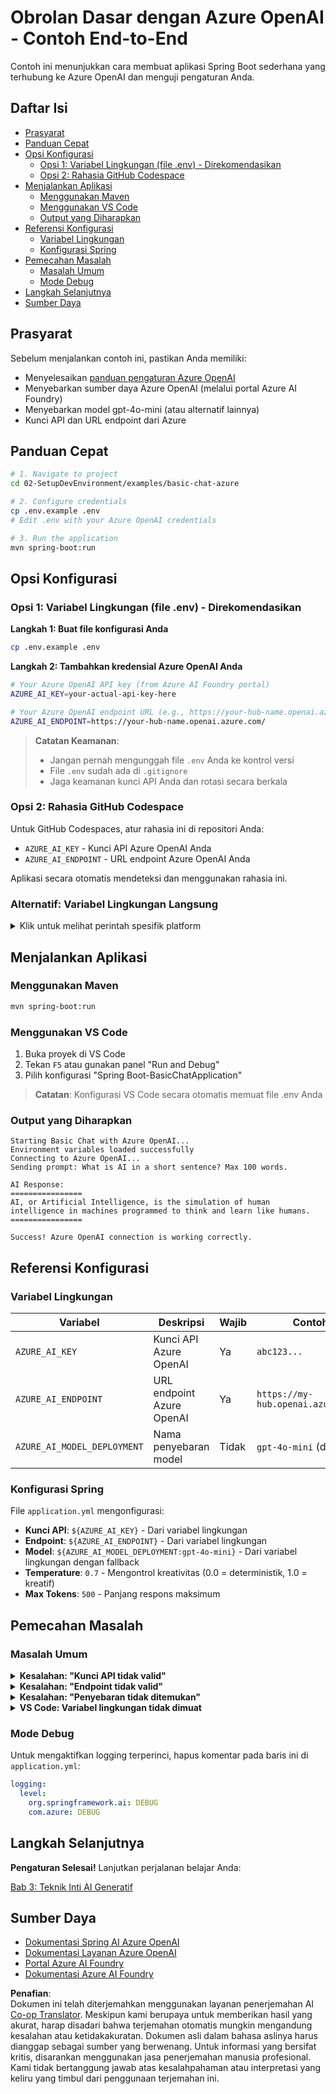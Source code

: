 <!--
CO_OP_TRANSLATOR_METADATA:
{
  "original_hash": "efd82efe50711d7e257eb943151d682c",
  "translation_date": "2025-07-27T13:44:24+00:00",
  "source_file": "02-SetupDevEnvironment/examples/basic-chat-azure/README.md",
  "language_code": "id"
}
-->
# Obrolan Dasar dengan Azure OpenAI - Contoh End-to-End

Contoh ini menunjukkan cara membuat aplikasi Spring Boot sederhana yang terhubung ke Azure OpenAI dan menguji pengaturan Anda.

## Daftar Isi

- [Prasyarat](../../../../../02-SetupDevEnvironment/examples/basic-chat-azure)
- [Panduan Cepat](../../../../../02-SetupDevEnvironment/examples/basic-chat-azure)
- [Opsi Konfigurasi](../../../../../02-SetupDevEnvironment/examples/basic-chat-azure)
  - [Opsi 1: Variabel Lingkungan (file .env) - Direkomendasikan](../../../../../02-SetupDevEnvironment/examples/basic-chat-azure)
  - [Opsi 2: Rahasia GitHub Codespace](../../../../../02-SetupDevEnvironment/examples/basic-chat-azure)
- [Menjalankan Aplikasi](../../../../../02-SetupDevEnvironment/examples/basic-chat-azure)
  - [Menggunakan Maven](../../../../../02-SetupDevEnvironment/examples/basic-chat-azure)
  - [Menggunakan VS Code](../../../../../02-SetupDevEnvironment/examples/basic-chat-azure)
  - [Output yang Diharapkan](../../../../../02-SetupDevEnvironment/examples/basic-chat-azure)
- [Referensi Konfigurasi](../../../../../02-SetupDevEnvironment/examples/basic-chat-azure)
  - [Variabel Lingkungan](../../../../../02-SetupDevEnvironment/examples/basic-chat-azure)
  - [Konfigurasi Spring](../../../../../02-SetupDevEnvironment/examples/basic-chat-azure)
- [Pemecahan Masalah](../../../../../02-SetupDevEnvironment/examples/basic-chat-azure)
  - [Masalah Umum](../../../../../02-SetupDevEnvironment/examples/basic-chat-azure)
  - [Mode Debug](../../../../../02-SetupDevEnvironment/examples/basic-chat-azure)
- [Langkah Selanjutnya](../../../../../02-SetupDevEnvironment/examples/basic-chat-azure)
- [Sumber Daya](../../../../../02-SetupDevEnvironment/examples/basic-chat-azure)

## Prasyarat

Sebelum menjalankan contoh ini, pastikan Anda memiliki:

- Menyelesaikan [panduan pengaturan Azure OpenAI](../../getting-started-azure-openai.md)  
- Menyebarkan sumber daya Azure OpenAI (melalui portal Azure AI Foundry)  
- Menyebarkan model gpt-4o-mini (atau alternatif lainnya)  
- Kunci API dan URL endpoint dari Azure  

## Panduan Cepat

```bash
# 1. Navigate to project
cd 02-SetupDevEnvironment/examples/basic-chat-azure

# 2. Configure credentials
cp .env.example .env
# Edit .env with your Azure OpenAI credentials

# 3. Run the application
mvn spring-boot:run
```

## Opsi Konfigurasi

### Opsi 1: Variabel Lingkungan (file .env) - Direkomendasikan

**Langkah 1: Buat file konfigurasi Anda**
```bash
cp .env.example .env
```

**Langkah 2: Tambahkan kredensial Azure OpenAI Anda**
```bash
# Your Azure OpenAI API key (from Azure AI Foundry portal)
AZURE_AI_KEY=your-actual-api-key-here

# Your Azure OpenAI endpoint URL (e.g., https://your-hub-name.openai.azure.com/)
AZURE_AI_ENDPOINT=https://your-hub-name.openai.azure.com/
```

> **Catatan Keamanan**: 
> - Jangan pernah mengunggah file `.env` Anda ke kontrol versi
> - File `.env` sudah ada di `.gitignore`
> - Jaga keamanan kunci API Anda dan rotasi secara berkala

### Opsi 2: Rahasia GitHub Codespace

Untuk GitHub Codespaces, atur rahasia ini di repositori Anda:
- `AZURE_AI_KEY` - Kunci API Azure OpenAI Anda
- `AZURE_AI_ENDPOINT` - URL endpoint Azure OpenAI Anda

Aplikasi secara otomatis mendeteksi dan menggunakan rahasia ini.

### Alternatif: Variabel Lingkungan Langsung

<details>
<summary>Klik untuk melihat perintah spesifik platform</summary>

**Linux/macOS (bash/zsh):**
```bash
export AZURE_AI_KEY=your-actual-api-key-here
export AZURE_AI_ENDPOINT=https://your-hub-name.openai.azure.com/
```

**Windows (Command Prompt):**
```cmd
set AZURE_AI_KEY=your-actual-api-key-here
set AZURE_AI_ENDPOINT=https://your-hub-name.openai.azure.com/
```

**Windows (PowerShell):**
```powershell
$env:AZURE_AI_KEY="your-actual-api-key-here"
$env:AZURE_AI_ENDPOINT="https://your-hub-name.openai.azure.com/"
```
</details>

## Menjalankan Aplikasi

### Menggunakan Maven

```bash
mvn spring-boot:run
```

### Menggunakan VS Code

1. Buka proyek di VS Code
2. Tekan `F5` atau gunakan panel "Run and Debug"
3. Pilih konfigurasi "Spring Boot-BasicChatApplication"

> **Catatan**: Konfigurasi VS Code secara otomatis memuat file .env Anda

### Output yang Diharapkan

```
Starting Basic Chat with Azure OpenAI...
Environment variables loaded successfully
Connecting to Azure OpenAI...
Sending prompt: What is AI in a short sentence? Max 100 words.

AI Response:
================
AI, or Artificial Intelligence, is the simulation of human intelligence in machines programmed to think and learn like humans.
================

Success! Azure OpenAI connection is working correctly.
```

## Referensi Konfigurasi

### Variabel Lingkungan

| Variabel | Deskripsi | Wajib | Contoh |
|----------|-------------|----------|---------|
| `AZURE_AI_KEY` | Kunci API Azure OpenAI | Ya | `abc123...` |
| `AZURE_AI_ENDPOINT` | URL endpoint Azure OpenAI | Ya | `https://my-hub.openai.azure.com/` |
| `AZURE_AI_MODEL_DEPLOYMENT` | Nama penyebaran model | Tidak | `gpt-4o-mini` (default) |

### Konfigurasi Spring

File `application.yml` mengonfigurasi:
- **Kunci API**: `${AZURE_AI_KEY}` - Dari variabel lingkungan
- **Endpoint**: `${AZURE_AI_ENDPOINT}` - Dari variabel lingkungan  
- **Model**: `${AZURE_AI_MODEL_DEPLOYMENT:gpt-4o-mini}` - Dari variabel lingkungan dengan fallback
- **Temperature**: `0.7` - Mengontrol kreativitas (0.0 = deterministik, 1.0 = kreatif)
- **Max Tokens**: `500` - Panjang respons maksimum

## Pemecahan Masalah

### Masalah Umum

<details>
<summary><strong>Kesalahan: "Kunci API tidak valid"</strong></summary>

- Periksa bahwa `AZURE_AI_KEY` Anda diatur dengan benar di file `.env` Anda
- Verifikasi kunci API disalin persis dari portal Azure AI Foundry
- Pastikan tidak ada spasi atau tanda kutip tambahan di sekitar kunci
</details>

<details>
<summary><strong>Kesalahan: "Endpoint tidak valid"</strong></summary>

- Pastikan `AZURE_AI_ENDPOINT` Anda menyertakan URL lengkap (misalnya, `https://your-hub-name.openai.azure.com/`)
- Periksa konsistensi tanda garis miring di akhir
- Verifikasi endpoint sesuai dengan wilayah penyebaran Azure Anda
</details>

<details>
<summary><strong>Kesalahan: "Penyebaran tidak ditemukan"</strong></summary>

- Verifikasi nama penyebaran model Anda sesuai dengan yang disebarkan di Azure
- Periksa bahwa model berhasil disebarkan dan aktif
- Coba gunakan nama penyebaran default: `gpt-4o-mini`
</details>

<details>
<summary><strong>VS Code: Variabel lingkungan tidak dimuat</strong></summary>

- Pastikan file `.env` Anda ada di direktori root proyek (level yang sama dengan `pom.xml`)
- Coba jalankan `mvn spring-boot:run` di terminal terintegrasi VS Code
- Periksa bahwa ekstensi Java VS Code terinstal dengan benar
- Verifikasi konfigurasi peluncuran memiliki `"envFile": "${workspaceFolder}/.env"`
</details>

### Mode Debug

Untuk mengaktifkan logging terperinci, hapus komentar pada baris ini di `application.yml`:

```yaml
logging:
  level:
    org.springframework.ai: DEBUG
    com.azure: DEBUG
```

## Langkah Selanjutnya

**Pengaturan Selesai!** Lanjutkan perjalanan belajar Anda:

[Bab 3: Teknik Inti AI Generatif](../../../03-CoreGenerativeAITechniques/README.md)

## Sumber Daya

- [Dokumentasi Spring AI Azure OpenAI](https://docs.spring.io/spring-ai/reference/api/clients/azure-openai-chat.html)
- [Dokumentasi Layanan Azure OpenAI](https://learn.microsoft.com/azure/ai-services/openai/)
- [Portal Azure AI Foundry](https://ai.azure.com/)
- [Dokumentasi Azure AI Foundry](https://learn.microsoft.com/azure/ai-foundry/how-to/create-projects?tabs=ai-foundry&pivots=hub-project)

**Penafian**:  
Dokumen ini telah diterjemahkan menggunakan layanan penerjemahan AI [Co-op Translator](https://github.com/Azure/co-op-translator). Meskipun kami berupaya untuk memberikan hasil yang akurat, harap disadari bahwa terjemahan otomatis mungkin mengandung kesalahan atau ketidakakuratan. Dokumen asli dalam bahasa aslinya harus dianggap sebagai sumber yang berwenang. Untuk informasi yang bersifat kritis, disarankan menggunakan jasa penerjemahan manusia profesional. Kami tidak bertanggung jawab atas kesalahpahaman atau interpretasi yang keliru yang timbul dari penggunaan terjemahan ini.
